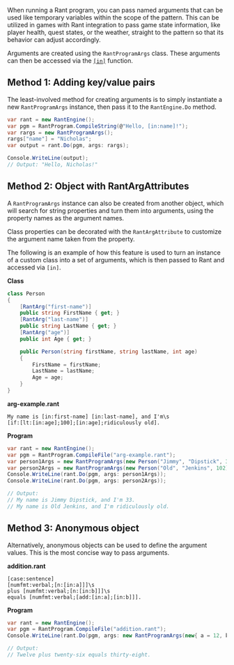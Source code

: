 When running a Rant program, you can pass named arguments that can be used like temporary variables within the scope of the pattern.
This can be utilized in games with Rant integration to pass game state information, like player health, quest states, or the weather,
straight to the pattern so that its behavior can adjust accordingly.

Arguments are created using the `RantProgramArgs` class. These arguments can then be accessed via the [`[in]`](/language/functions#in) function.

## Method 1: Adding key/value pairs

The least-involved method for creating arguments is to simply instantiate a new `RantProgramArgs` instance,
then pass it to the `RantEngine.Do` method.

```csharp
var rant = new RantEngine();
var pgm = RantProgram.CompileString(@"Hello, [in:name]!");
var rargs = new RantProgramArgs();
rargs["name"] = "Nicholas";
var output = rant.Do(pgm, args: rargs);

Console.WriteLine(output);
// Output: "Hello, Nicholas!"
```

## Method 2: Object with RantArgAttributes

A `RantProgramArgs` instance can also be created from another object, which will search for string properties and
turn them into arguments, using the property names as the argument names.

Class properties can be decorated with the `RantArgAttribute` to customize the argument name taken from the property.

The following is an example of how this feature is used to turn an instance of a custom class into a set of arguments,
which is then passed to Rant and accessed via `[in]`. 

**Class**
```csharp
class Person
{
    [RantArg("first-name")]
    public string FirstName { get; }
    [RantArg("last-name")]
    public string LastName { get; }
    [RantArg("age")]
    public int Age { get; }

    public Person(string firstName, string lastName, int age)
    {
        FirstName = firstName;
        LastName = lastName;
        Age = age;
    }
}
```

**arg-example.rant**
```rant
My name is [in:first-name] [in:last-name], and I'm\s
[if:[lt:[in:age];100];[in:age];ridiculously old].
```

**Program**
```csharp
var rant = new RantEngine();
var pgm = RantProgram.CompileFile("arg-example.rant");
var person1Args = new RantProgramArgs(new Person("Jimmy", "Dipstick", 33));
var person2Args = new RantProgramArgs(new Person("Old", "Jenkins", 102));
Console.WriteLine(rant.Do(pgm, args: person1Args));
Console.WriteLine(rant.Do(pgm, args: person2Args));

// Output:
// My name is Jimmy Dipstick, and I'm 33.
// My name is Old Jenkins, and I'm ridiculously old.
```

## Method 3: Anonymous object

Alternatively, anonymous objects can be used to define the argument values. This is the most concise way
to pass arguments.

**addition.rant**
```rant
[case:sentence]
[numfmt:verbal;[n:[in:a]]]\s
plus [numfmt:verbal;[n:[in:b]]]\s
equals [numfmt:verbal;[add:[in:a];[in:b]]].
```

**Program**
```csharp
var rant = new RantEngine();
var pgm = RantProgram.CompileFile("addition.rant");
Console.WriteLine(rant.Do(pgm, args: new RantProgramArgs(new{ a = 12, b = 26 })));

// Output:
// Twelve plus twenty-six equals thirty-eight.
```